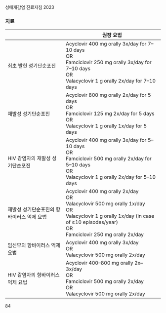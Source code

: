 성매개감염 진료지침 2023

### 치료

| | 권장 요법 |
|---|---|
| 최초 발현 성기단순포진 | Acyclovir 400 mg orally 3x/day for 7–10 days<br>OR<br>Famciclovir 250 mg orally 3x/day for 7–10 days<br>OR<br>Valacyclovir 1 g orally 2x/day for 7–10 days |
| 재발성 성기단순포진 | Acyclovir 800 mg orally 2x/day for 5 days<br>OR<br>Famciclovir 125 mg 2x/day for 5 days<br>OR<br>Valacyclovir 1 g orally 1x/day for 5 days |
| HIV 감염자의 재발성 성기단순포진 | Acyclovir 400 mg orally 3x/day for 5–10 days<br>OR<br>Famciclovir 500 mg orally 2x/day for 5–10 days<br>OR<br>Valacyclovir 1 g orally 2x/day for 5–10 days |
| 재발성 성기단순포진의 항바이러스 억제 요법 | Acyclovir 400 mg orally 2x/day<br>OR<br>Valacyclovir 500 mg orally 1x/day<br>OR<br>Valacyclovir 1 g orally 1x/day (in case of ≥10 episodes/year)<br>OR<br>Famciclovir 250 mg orally 2x/day |
| 임신부의 항바이러스 억제 요법 | Acyclovir 400 mg orally 3x/day<br>OR<br>Valacyclovir 500 mg orally 2x/day |
| HIV 감염자의 항바이러스 억제 요법 | Acyclovir 400–800 mg orally 2x–3x/day<br>OR<br>Famciclovir 500 mg orally 2x/day<br>OR<br>Valacyclovir 500 mg orally 2x/day |

<PAGE>84